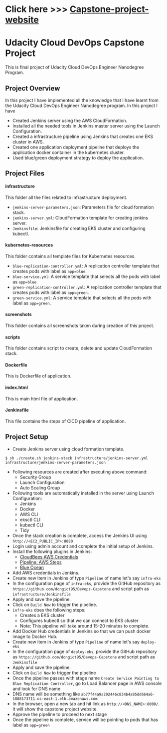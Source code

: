 # Click here >>> [Capstone-project-website](http://ab77f44a9a292446c834b4a85dd664a6-1888173711.us-east-1.elb.amazonaws.com:8000/)

# Udacity Cloud DevOps Capstone Project

This is final project of Udacity Cloud DevOps Engineer Nanodegree Program.

## Project Overview

In this project I have implemented all the knowledge that I have learnt from the Udacity Cloud DevOps Engineer Nanodegree program. In this project I have

-   Created Jenkins server using the AWS CloudFormation.
-   Installed all the needed tools in Jenkins master server using the Launch Configuration.
-   Created a infrastructure pipeline using Jenkins that creates one EKS cluster in AWS.
-   Created one application deployment pipeline that deploys the application docker container in the kubernetes cluster.
-   Used blue/green deployment strategy to deploy the application.

## Project Files

#### infrastructure

This folder all the files related to infrastructure deployment.

-   `jenkins-server-parameters.json`: Parameters file for cloud formation stack.
-   `jenkins-server.yml`: CloudFormation template for creating jenkins server.
-   `Jenkinsfile`: Jenkinsfile for creating EKS cluster and configuring kubectl.

#### kubernetes-resources

This folder contains all template files for Kubernetes resources.

-   `blue-replication-controller.yml`: A replication controller template that creates pods with label as `app=blue`.
-   `blue-service.yml`: A service template that selects all the pods with label as `app=blue`.
-   `green-replication-controller.yml`: A replication controller template that creates pods with label as `app=green`.
-   `green-service.yml`: A service template that selects all the pods with label as `app=green`.

#### screenshots

This folder contains all screenshots taken during creation of this project.

#### scripts

This folder contains script to create, delete and update CloudFormation stack.

#### Dockerfile

This is Dockerfile of application.

#### index.html

This is main html file of application.

#### Jenkinsfile

This file contains the steps of CICD pipeline of application.

## Project Setup

-   Create Jenkins server using cloud formation template.

```
$ sh ./create.sh jenkins-stack infrastructure/jenkins-server.yml infrastructure/jenkins-server-parameters.json
```

-   Following resources are created after executing above command:
    -   Security Group
    -   Launch Configuration
    -   Auto Scaling Group
-   Following tools are automatically installed in the server using Launch Configuration:
    -   Jenkins
    -   Docker
    -   AWS CLI
    -   eksctl CLI
    -   kubectl CLI
    -   Tidy
-   Once the stack creation is complete, access the Jenkins UI using `http://<EC2_PUBLIC_IP>:8080`
-   Login using admin account and complete the initial setup of Jenkins.
-   Install the following plugins in Jenkins:
    -   [CloudBees AWS Credentials](https://plugins.jenkins.io/aws-credentials/)
    -   [Pipeline: AWS Steps](https://plugins.jenkins.io/pipeline-aws/)
    -   [Blue Ocean](https://plugins.jenkins.io/blueocean/)
-   Add AWS credentials in Jenkins.
-   Create new item in Jenkins of type `Pipeline` of name let's say `infra-eks`
-   In the configuration page of `infra-eks`, provide the GitHub repository as `https://github.com/dongict95/Devops-Capstone` and script path as `infrastructure/Jenkinsfile`
-   Apply and save the pipeline.
-   Click on `Build Now` to trigger the pipeline.
-   `infra-eks` does the following steps:
    -   Creates a EKS cluster
    -   Configures kubectl so that we can connect to EKS cluster
    -   Note: This pipeline will take around 15-20 minutes to complete.
-   Add Docker Hub credentials in Jenkins so that we can push docker image to Docker Hub.
-   Create new item in Jenkins of type `Pipeline` of name let's say `deploy-eks`
-   In the configuration page of `deploy-eks`, provide the GitHub repository as `https://github.com/dongict95/Devops-Capstone` and script path as `Jenkinsfile`
-   Apply and save the pipeline.
-   Click on `Build Now` to trigger the pipeline
-   Once the pipeline passes with stage name `Create Service Pointing to Blue Replication Controller`, go to Load Balancer page in AWS console and look for DNS name
-   DNS name will be something like `ab77f44a9a292446c834b4a85dd664a6-1888173711.us-east-1.elb.amazonaws.com`
-   In the browser, open a new tab and hit link as `http://<DNS_NAME>:8000/`. It will show the capstone project website.
-   Approve the pipeline to proceed to next stage
-   Once the pipeline is complete, service will be pointing to pods that has label as `app=green`
